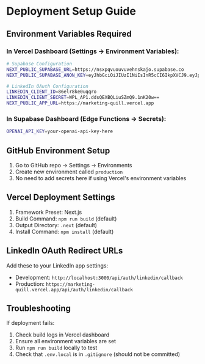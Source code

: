 # Deployment Setup Guide

## Environment Variables Required

### In Vercel Dashboard (Settings → Environment Variables):

```bash
# Supabase Configuration
NEXT_PUBLIC_SUPABASE_URL=https://nsxpqvuouvuvehnskajo.supabase.co
NEXT_PUBLIC_SUPABASE_ANON_KEY=eyJhbGciOiJIUzI1NiIsInR5cCI6IkpXVCJ9.eyJpc3MiOiJzdXBhYmFzZSIsInJlZiI6Im5zeHBxdnVvdXZ1dmVobnNrYWpvIiwicm9sZSI6ImFub24iLCJpYXQiOjE3NTAyODAxNzAsImV4cCI6MjA2NTg1NjE3MH0.GUWKakdD77zYieOqBbnCGmTzPyoAwmwDVl3wgFbHkxw

# LinkedIn OAuth Configuration
LINKEDIN_CLIENT_ID=86elr8ke0uqqro
LINKEDIN_CLIENT_SECRET=WPL_AP1.ddsQEXBQLiuSZmQ9.1nK20w==
NEXT_PUBLIC_APP_URL=https://marketing-quill.vercel.app
```

### In Supabase Dashboard (Edge Functions → Secrets):

```bash
OPENAI_API_KEY=your-openai-api-key-here
```

## GitHub Environment Setup

1. Go to GitHub repo → Settings → Environments
2. Create new environment called `production`
3. No need to add secrets here if using Vercel's environment variables

## Vercel Deployment Settings

1. Framework Preset: Next.js
2. Build Command: `npm run build` (default)
3. Output Directory: `.next` (default)
4. Install Command: `npm install` (default)

## LinkedIn OAuth Redirect URLs

Add these to your LinkedIn app settings:
- Development: `http://localhost:3000/api/auth/linkedin/callback`
- Production: `https://marketing-quill.vercel.app/api/auth/linkedin/callback`

## Troubleshooting

If deployment fails:
1. Check build logs in Vercel dashboard
2. Ensure all environment variables are set
3. Run `npm run build` locally to test
4. Check that `.env.local` is in `.gitignore` (should not be committed)